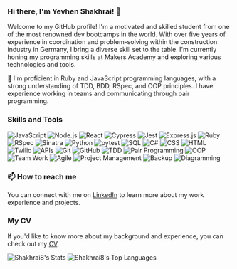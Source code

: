 ### Hi there, I'm Yevhen Shakhrai! 👋

Welcome to my GitHub profile! I'm a motivated and skilled student from one of the most renowned dev bootcamps in the world. With over five years of experience in coordination and problem-solving within the construction industry in Germany, I bring a diverse skill set to the table. I'm currently honing my programming skills at Makers Academy and exploring various technologies and tools.

🌱 I'm proficient in Ruby and JavaScript programming languages, with a strong understanding of TDD, BDD, RSpec, and OOP principles. I have experience working in teams and communicating through pair programming.

### Skills and Tools
![JavaScript](https://img.shields.io/badge/-JavaScript-F7DF1E?style=flat-square&logo=javascript&logoColor=white)
![Node.js](https://img.shields.io/badge/-Node.js-339933?style=flat-square&logo=node.js&logoColor=white)
![React](https://img.shields.io/badge/-React-61DAFB?style=flat-square&logo=react&logoColor=white)
![Cypress](https://img.shields.io/badge/-Cypress-17202C?style=flat-square&logo=cypress&logoColor=white)
![Jest](https://img.shields.io/badge/-Jest-C21325?style=flat-square&logo=jest&logoColor=white)
![Express.js](https://img.shields.io/badge/-Express.js-000000?style=flat-square&logo=express&logoColor=white)
![Ruby](https://img.shields.io/badge/-Ruby-red?style=flat-square&logo=ruby)
![RSpec](https://img.shields.io/badge/-RSpec-red?style=flat-square)
![Sinatra](https://img.shields.io/badge/-Sinatra-brightgreen?style=flat-square)
![Python](https://img.shields.io/badge/-Python-3776AB?style=flat-square&logo=python&logoColor=white)
![pytest](https://img.shields.io/badge/-pytest-0A9EDC?style=flat-square&logo=pytest&logoColor=white)
![SQL](https://img.shields.io/badge/-SQL-4479A1?style=flat-square&logo=postgresql&logoColor=white)
![C#](https://img.shields.io/badge/-C%23-239120?style=flat-square&logo=csharp&logoColor=white)
![CSS](https://img.shields.io/badge/-CSS-1572B6?style=flat-square&logo=css3&logoColor=white)
![HTML](https://img.shields.io/badge/-HTML-E34F26?style=flat-square&logo=html5&logoColor=white)
![Twilio](https://img.shields.io/badge/-Twilio-FF6F00?style=flat-square&logo=twilio&logoColor=white)
![APIs](https://img.shields.io/badge/-APIs-00599C?style=flat-square)
![Git](https://img.shields.io/badge/-Git-F05032?style=flat-square&logo=git&logoColor=white)
![GitHub](https://img.shields.io/badge/-GitHub-181717?style=flat-square&logo=github)
![TDD](https://img.shields.io/badge/-TDD-8A2BE2?style=flat-square)
![Pair Programming](https://img.shields.io/badge/-Pair%20Programming-blueviolet?style=flat-square)
![OOP](https://img.shields.io/badge/-OOP-FFA500?style=flat-square)
![Team Work](https://img.shields.io/badge/-Team%20Work-brightgreen?style=flat-square)
![Agile](https://img.shields.io/badge/-Agile-47CC00?style=flat-square)
![Project Management](https://img.shields.io/badge/-Project%20Management-lightgrey?style=flat-square)
![Backup](https://img.shields.io/badge/-Backup-00FFFF?style=flat-square)
![Diagramming](https://img.shields.io/badge/-Diagramming-ff69b4?style=flat-square)

### 📫 How to reach me

You can connect with me on [LinkedIn](https://www.linkedin.com/in/shakhrai8) to learn more about my work experience and projects.

### My CV

If you'd like to know more about my background and experience, you can check out my [CV](https://github.com/Shakhrai8/CV/blob/master/README.md).

![Shakhrai8's Stats](https://github-readme-stats.vercel.app/api?username=Shakhrai8&theme=merko&show_icons=true&hide_border=false&count_private=true&hide_rank=true&line_height=20&width=200&height=200) ![Shakhrai8's Top Languages](https://github-readme-stats.vercel.app/api/top-langs/?username=Shakhrai8&theme=merko&show_icons=true&hide_border=false&layout=compact&langs_count=6&width=200&height=200)

